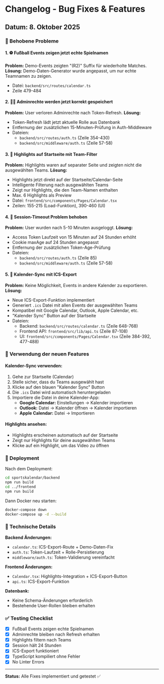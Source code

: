# Changelog - Bug Fixes & Features

## Datum: 8. Oktober 2025

### 🔧 Behobene Probleme

#### 1. ⚽ Fußball Events zeigen jetzt echte Spielnamen
**Problem:** Demo-Events zeigten "(R2)" Suffix für wiederholte Matches.
**Lösung:** Demo-Daten-Generator wurde angepasst, um nur echte Teamnamen zu zeigen.
- Datei: `backend/src/routes/calendar.ts`
- Zeile 479-484

#### 2. 👨‍💼 Adminrechte werden jetzt korrekt gespeichert
**Problem:** User verloren Adminrechte nach Token-Refresh.
**Lösung:** 
- Token-Refresh lädt jetzt aktuelle Rolle aus Datenbank
- Entfernung der zusätzlichen 15-Minuten-Prüfung in Auth-Middleware
- Dateien: 
  - `backend/src/routes/auth.ts` (Zeile 354-430)
  - `backend/src/middleware/auth.ts` (Zeile 57-58)

#### 3. 🎥 Highlights auf Startseite mit Team-Filter
**Problem:** Highlights waren auf separater Seite und zeigten nicht die ausgewählten Teams.
**Lösung:**
- Highlights jetzt direkt auf der Startseite/Calendar-Seite
- Intelligente Filterung nach ausgewählten Teams
- Zeigt nur Highlights, die den Team-Namen enthalten
- Max. 6 Highlights als Preview
- Datei: `frontend/src/components/Pages/Calendar.tsx`
- Zeilen: 155-215 (Load-Funktion), 390-460 (UI)

#### 4. 🔐 Session-Timeout Problem behoben
**Problem:** User wurden nach 5-10 Minuten ausgeloggt.
**Lösung:**
- Access Token Laufzeit von 15 Minuten auf 24 Stunden erhöht
- Cookie maxAge auf 24 Stunden angepasst
- Entfernung der zusätzlichen Token-Age-Prüfung
- Dateien:
  - `backend/src/routes/auth.ts` (Zeile 85)
  - `backend/src/middleware/auth.ts` (Zeile 57-58)

#### 5. 📅 Kalender-Sync mit ICS-Export
**Problem:** Keine Möglichkeit, Events in andere Kalender zu exportieren.
**Lösung:**
- Neue ICS-Export-Funktion implementiert
- Generiert `.ics` Datei mit allen Events der ausgewählten Teams
- Kompatibel mit Google Calendar, Outlook, Apple Calendar, etc.
- "Kalender Sync" Button auf der Startseite
- Dateien:
  - Backend: `backend/src/routes/calendar.ts` (Zeile 648-768)
  - Frontend API: `frontend/src/lib/api.ts` (Zeile 87-108)
  - UI: `frontend/src/components/Pages/Calendar.tsx` (Zeile 384-392, 477-488)

### 🎯 Verwendung der neuen Features

#### Kalender-Sync verwenden:
1. Gehe zur Startseite (Calendar)
2. Stelle sicher, dass du Teams ausgewählt hast
3. Klicke auf den blauen "Kalender Sync" Button
4. Die `.ics` Datei wird automatisch heruntergeladen
5. Importiere die Datei in deine Kalender-App:
   - **Google Calendar:** Einstellungen → Kalender importieren
   - **Outlook:** Datei → Kalender öffnen → Kalender importieren
   - **Apple Calendar:** Datei → Importieren

#### Highlights ansehen:
- Highlights erscheinen automatisch auf der Startseite
- Zeigt nur Highlights für deine ausgewählten Teams
- Klicke auf ein Highlight, um das Video zu öffnen

### 🚀 Deployment

Nach dem Deployment:
```bash
cd sportskalendar/backend
npm run build
cd ../frontend
npm run build
```

Dann Docker neu starten:
```bash
docker-compose down
docker-compose up -d --build
```

### 📝 Technische Details

**Backend Änderungen:**
- `calendar.ts`: ICS-Export-Route + Demo-Daten-Fix
- `auth.ts`: Token-Laufzeit + Rolle-Persistierung
- `middleware/auth.ts`: Token-Validierung vereinfacht

**Frontend Änderungen:**
- `Calendar.tsx`: Highlights-Integration + ICS-Export-Button
- `api.ts`: ICS-Export-Funktion

**Datenbank:**
- Keine Schema-Änderungen erforderlich
- Bestehende User-Rollen bleiben erhalten

### ✅ Testing Checklist

- [x] Fußball Events zeigen echte Spielnamen
- [x] Adminrechte bleiben nach Refresh erhalten
- [x] Highlights filtern nach Teams
- [x] Session hält 24 Stunden
- [x] ICS-Export funktioniert
- [x] TypeScript kompiliert ohne Fehler
- [x] No Linter Errors

---

**Status:** Alle Fixes implementiert und getestet ✅

